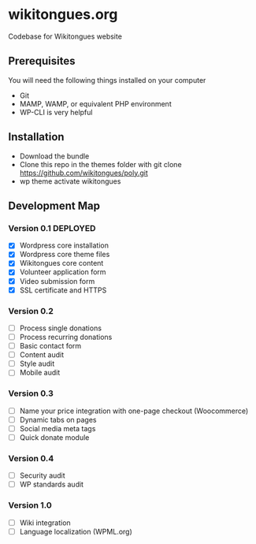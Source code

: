 # wikitongues.org
Codebase for Wikitongues website

## Prerequisites
You will need the following things installed on your computer
+ Git
+ MAMP, WAMP, or equivalent PHP environment
+ WP-CLI is very helpful

## Installation
+ Download the bundle 
+ Clone this repo in the themes folder with git clone https://github.com/wikitongues/poly.git
+ wp theme activate wikitongues


## Development Map
### Version 0.1 DEPLOYED
- [x] Wordpress core installation
- [x] Wordpress core theme files
- [x] Wikitongues core content
- [x] Volunteer application form
- [x] Video submission form
- [x] SSL certificate and HTTPS

### Version 0.2
- [ ] Process single donations
- [ ] Process recurring donations
- [ ] Basic contact form
- [ ] Content audit
- [ ] Style audit
- [ ] Mobile audit

### Version 0.3
- [ ] Name your price integration with one-page checkout (Woocommerce) 
- [ ] Dynamic tabs on pages
- [ ] Social media meta tags
- [ ] Quick donate module

### Version 0.4
- [ ] Security audit
- [ ] WP standards audit

### Version 1.0
- [ ] Wiki integration
- [ ] Language localization (WPML.org)